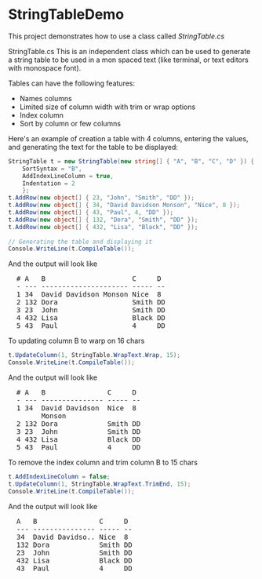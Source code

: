 # StringTableDemo
This project demonstrates how to use a class called *StringTable.cs*

StringTable.cs This is an independent class which can be used to generate a string table to be used in a mon spaced text (like terminal, or text editors with monospace font). 

Tables can have the following features:
* Names columns
* Limited size of column width with trim or wrap options
* Index column
* Sort by column or few columns

Here's an example of creation a table with 4 columns, entering the values, and generating the text for the table to be displayed:
```cs
StringTable t = new StringTable(new string[] { "A", "B", "C", "D" }) {
	SortSyntax = "B",
	AddIndexLineColumn = true,
	Indentation = 2
	};
t.AddRow(new object[] { 23, "John", "Smith", "DD" });
t.AddRow(new object[] { 34, "David Davidson Monson", "Nice", 8 });
t.AddRow(new object[] { 43, "Paul", 4, "DD" });
t.AddRow(new object[] { 132, "Dora", "Smith", "DD" });
t.AddRow(new object[] { 432, "Lisa", "Black", "DD" });
  
// Generating the table and displaying it
Console.WriteLine(t.CompileTable());

```

And the output will look like 
<pre>
  # A   B                     C     D  
  - --- --------------------- ----- -- 
  1 34  David Davidson Monson Nice  8  
  2 132 Dora                  Smith DD 
  3 23  John                  Smith DD 
  4 432 Lisa                  Black DD 
  5 43  Paul                  4     DD 
</pre>

To updating column B to warp on 16 chars
```cs
t.UpdateColumn(1, StringTable.WrapText.Wrap, 15);
Console.WriteLine(t.CompileTable());
```

And the output will look like 
<pre>
  # A   B               C     D  
  - --- --------------- ----- -- 
  1 34  David Davidson  Nice  8  
        Monson                   
  2 132 Dora            Smith DD 
  3 23  John            Smith DD 
  4 432 Lisa            Black DD 
  5 43  Paul            4     DD 
</pre>

To remove the index column and trim column B to 15 chars
```cs
t.AddIndexLineColumn = false;
t.UpdateColumn(1, StringTable.WrapText.TrimEnd, 15);
Console.WriteLine(t.CompileTable());
```

And the output will look like 
<pre>
  A   B               C     D  
  --- --------------- ----- -- 
  34  David Davidso.. Nice  8  
  132 Dora            Smith DD 
  23  John            Smith DD 
  432 Lisa            Black DD 
  43  Paul            4     DD 
</pre>


